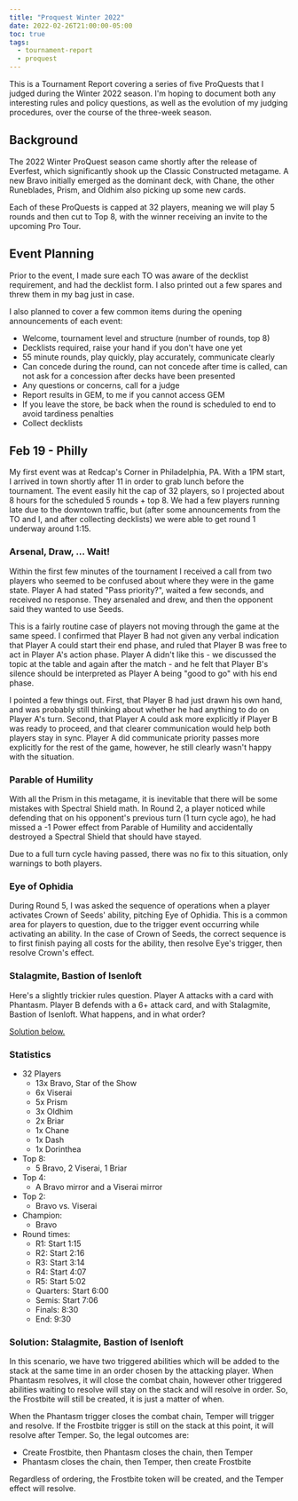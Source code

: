 ```yaml
---
title: "Proquest Winter 2022"
date: 2022-02-26T21:00:00-05:00
toc: true
tags:
  - tournament-report
  - proquest
---
```


This is a Tournament Report covering a series of five ProQuests that I judged
during the Winter 2022 season. I'm hoping to document both any interesting rules
and policy questions, as well as the evolution of my judging procedures, over
the course of the three-week season.

## Background

The 2022 Winter ProQuest season came shortly after the release of Everfest,
which significantly shook up the Classic Constructed metagame. A new Bravo
initially emerged as the dominant deck, with Chane, the other Runeblades,
Prism, and Oldhim also picking up some new cards.

Each of these ProQuests is capped at 32 players, meaning we will play 5 rounds
and then cut to Top 8, with the winner receiving an invite to the upcoming Pro
Tour.

## Event Planning

Prior to the event, I made sure each TO was aware of the decklist requirement,
and had the decklist form. I also printed out a few spares and threw them in my
bag just in case.

I also planned to cover a few common items during the opening announcements of
each event:

 - Welcome, tournament level and structure (number of rounds, top 8)
 - Decklists required, raise your hand if you don't have one yet
 - 55 minute rounds, play quickly, play accurately, communicate clearly
 - Can concede during the round, can not concede after time is called, can not
   ask for a concession after decks have been presented
 - Any questions or concerns, call for a judge
 - Report results in GEM, to me if you cannot access GEM
 - If you leave the store, be back when the round is scheduled to end to avoid
   tardiness penalties
 - Collect decklists

## Feb 19 - Philly

My first event was at Redcap's Corner in Philadelphia, PA. With a 1PM start, I
arrived in town shortly after 11 in order to grab lunch before the tournament.
The event easily hit the cap of 32 players, so I projected about 8 hours for the
scheduled 5 rounds + top 8. We had a few players running late due to the
downtown traffic, but (after some announcements from the TO and I, and after
collecting decklists) we were able to get round 1 underway around 1:15.

### Arsenal, Draw, ... Wait!

Within the first few minutes of the tournament I received a call from two
players who seemed to be confused about where they were in the game state.
Player A had stated "Pass priority?", waited a few seconds, and received no
response. They arsenaled and drew, and then the opponent said they wanted to use
Seeds.

This is a fairly routine case of players not moving through the game at the same
speed. I confirmed that Player B had not given any verbal indication that Player
A could start their end phase, and ruled that Player B was free to act in
Player A's action phase. Player A didn't like this - we discussed the topic at
the table and again after the match - and he felt that Player B's silence should
be interpreted as Player A being "good to go" with his end phase.

I pointed a few things out. First, that Player B had just drawn his own hand,
and was probably still thinking about whether he had anything to do on Player
A's turn. Second, that Player A could ask more explicitly if Player B was ready
to proceed, and that clearer communication would help both players stay in sync.
Player A did communicate priority passes more explicitly for the rest of the
game, however, he still clearly wasn't happy with the situation.

### Parable of Humility

With all the Prism in this metagame, it is inevitable that there will be some
mistakes with Spectral Shield math. In Round 2, a player noticed while defending
that on his opponent's previous turn (1 turn cycle ago), he had missed a -1
Power effect from Parable of Humility and accidentally destroyed a Spectral
Shield that should have stayed.

Due to a full turn cycle having passed, there was no fix to this situation, only
warnings to both players.

### Eye of Ophidia

During Round 5, I was asked the sequence of operations when a player activates
Crown of Seeds' ability, pitching Eye of Ophidia. This is a common area for
players to question, due to the trigger event occurring while activating an
ability. In the case of Crown of Seeds, the correct sequence is to first finish
paying all costs for the ability, then resolve Eye's trigger, then resolve Crown's
effect.

### Stalagmite, Bastion of Isenloft

Here's a slightly trickier rules question. Player A attacks with a card with
Phantasm. Player B defends with a 6+ attack card, and with Stalagmite, Bastion
of Isenloft. What happens, and in what order?

[Solution below.](#solution-stalagmite-bastion-of-isenloft)

### Statistics

- 32 Players
  - 13x Bravo, Star of the Show
  - 6x Viserai
  - 5x Prism
  - 3x Oldhim
  - 2x Briar
  - 1x Chane
  - 1x Dash
  - 1x Dorinthea
- Top 8:
  - 5 Bravo, 2 Viserai, 1 Briar
- Top 4:
  - A Bravo mirror and a Viserai mirror
- Top 2:
  - Bravo vs. Viserai
- Champion:
  - Bravo
- Round times:
  - R1: Start 1:15
  - R2: Start 2:16
  - R3: Start 3:14
  - R4: Start 4:07
  - R5: Start 5:02
  - Quarters: Start 6:00
  - Semis: Start 7:06
  - Finals: 8:30
  - End: 9:30

### Solution: Stalagmite, Bastion of Isenloft

In this scenario, we have two triggered abilities which will be added to the
stack at the same time in an order chosen by the attacking player. When Phantasm
resolves, it will close the combat chain, however other triggered abilities
waiting to resolve will stay on the stack and will resolve in order. So, the
Frostbite will still be created, it is just a matter of when.

When the Phantasm trigger closes the combat chain, Temper will trigger and
resolve. If the Frostbite trigger is still on the stack at this point, it will
resolve after Temper. So, the legal outcomes are:

- Create Frostbite, then Phantasm closes the chain, then Temper
- Phantasm closes the chain, then Temper, then create Frostbite

Regardless of ordering, the Frostbite token will be created, and the Temper
effect will resolve.

